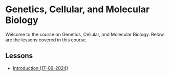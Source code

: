 # Genetics, Cellular, and Molecular Biology

Welcome to the course on Genetics, Cellular, and Molecular Biology. Below are the lessons covered in this course.

## Lessons

- [Introduction (17-09-2024)](./17-09-2024-introduction.md)
